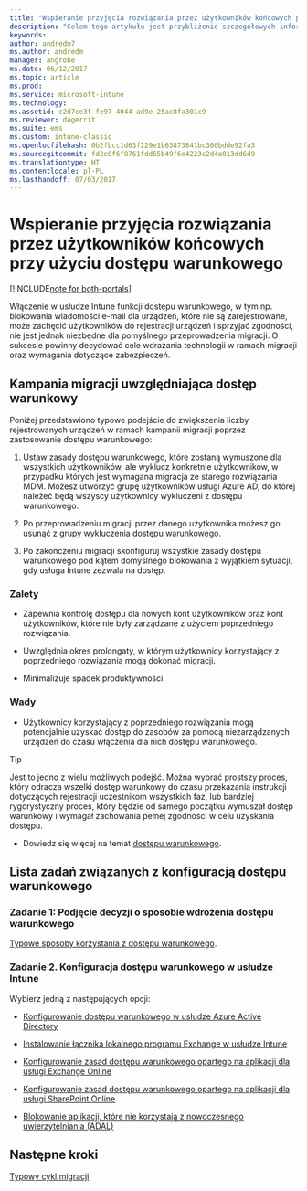 ```yaml
---
title: "Wspieranie przyjęcia rozwiązania przez użytkowników końcowych przy użyciu dostępu warunkowego"
description: "Celem tego artykułu jest przybliżenie szczegółowych informacji na temat sposobu wykorzystania dostępu warunkowego w celu przyspieszenia rejestracji w usłudze Intune."
keywords: 
author: andredm7
ms.author: andredm
manager: angrobe
ms.date: 06/12/2017
ms.topic: article
ms.prod: 
ms.service: microsoft-intune
ms.technology: 
ms.assetid: c2d7ce3f-fe97-4044-ad9e-25ac8fa301c9
ms.reviewer: dagerrit
ms.suite: ems
ms.custom: intune-classic
ms.openlocfilehash: 0b2fbcc1d63f229e1b63873841bc300bdde92fa3
ms.sourcegitcommit: fd2e8f6f8761fdd65b49f6e4223c2d4a013dd6d9
ms.translationtype: HT
ms.contentlocale: pl-PL
ms.lasthandoff: 07/03/2017
---
```

# <a name="drive-end-user-adoption-with-conditional-access"></a>Wspieranie przyjęcia rozwiązania przez użytkowników końcowych przy użyciu dostępu warunkowego

[!INCLUDE[note for both-portals](./includes/note-for-both-portals.md)]

Włączenie w usłudze Intune funkcji dostępu warunkowego, w tym np. blokowania wiadomości e-mail dla urządzeń, które nie są zarejestrowane, może zachęcić użytkowników do rejestracji urządzeń i sprzyjać zgodności, nie jest jednak niezbędne dla pomyślnego przeprowadzenia migracji. O sukcesie powinny decydować cele wdrażania technologii w ramach migracji oraz wymagania dotyczące zabezpieczeń.

## <a name="migration-campaign-with-conditional-access"></a>Kampania migracji uwzględniająca dostęp warunkowy

Poniżej przedstawiono typowe podejście do zwiększenia liczby rejestrowanych urządzeń w ramach kampanii migracji poprzez zastosowanie dostępu warunkowego:

1.  Ustaw zasady dostępu warunkowego, które zostaną wymuszone dla wszystkich użytkowników, ale wyklucz konkretnie użytkowników, w przypadku których jest wymagana migracja ze starego rozwiązania MDM. Możesz utworzyć grupę użytkowników usługi Azure AD, do której należeć będą wszyscy użytkownicy wykluczeni z dostępu warunkowego.

2.  Po przeprowadzeniu migracji przez danego użytkownika możesz go usunąć z grupy wykluczenia dostępu warunkowego.

3.  Po zakończeniu migracji skonfiguruj wszystkie zasady dostępu warunkowego pod kątem domyślnego blokowania z wyjątkiem sytuacji, gdy usługa Intune zezwala na dostęp.

### <a name="advantages"></a>Zalety

-   Zapewnia kontrolę dostępu dla nowych kont użytkowników oraz kont użytkowników, które nie były zarządzane z użyciem poprzedniego rozwiązania.

-   Uwzględnia okres prolongaty, w którym użytkownicy korzystający z poprzedniego rozwiązania mogą dokonać migracji.

-   Minimalizuje spadek produktywności

### <a name="disadvantages"></a>Wady

-   Użytkownicy korzystający z poprzedniego rozwiązania mogą potencjalnie uzyskać dostęp do zasobów za pomocą niezarządzanych urządzeń do czasu włączenia dla nich dostępu warunkowego.

> [!TIP]
> Jest to jedno z wielu możliwych podejść. Można wybrać prostszy proces, który odracza wszelki dostęp warunkowy do czasu przekazania instrukcji dotyczących rejestracji uczestnikom wszystkich faz, lub bardziej rygorystyczny proces, który będzie od samego początku wymuszał dostęp warunkowy i wymagał zachowania pełnej zgodności w celu uzyskania dostępu.

-   Dowiedz się więcej na temat [dostępu warunkowego](/intune/conditional-access).

## <a name="task-list-for-conditional-access"></a>Lista zadań związanych z konfiguracją dostępu warunkowego

### <a name="task-1-decide-how-you-are-going-to-implement-conditional-access"></a>Zadanie 1: Podjęcie decyzji o sposobie wdrożenia dostępu warunkowego

[Typowe sposoby korzystania z dostępu warunkowego](/intune/conditional-access-intune-common-ways-use).

### <a name="task-2-set-up-intune-conditional-access"></a>Zadanie 2. Konfiguracja dostępu warunkowego w usłudze Intune

Wybierz jedną z następujących opcji:

-   [Konfigurowanie dostępu warunkowego w usłudze Azure Active Directory](https://docs.microsoft.com/azure/active-directory/active-directory-conditional-access-azure-portal)

-   [Instalowanie łącznika lokalnego programu Exchange w usłudze Intune](/intune/exchange-connector-install)

-   [Konfigurowanie zasad dostępu warunkowego opartego na aplikacji dla usługi Exchange Online](/intune/app-based-conditional-access-intune-exchange-online-create)

-   [Konfigurowanie zasad dostępu warunkowego opartego na aplikacji dla usługi SharePoint Online](/intune/app-based-conditional-access-intune-sharepoint-online-create)

-   [Blokowanie aplikacji, które nie korzystają z nowoczesnego uwierzytelniania (ADAL)](/intune/app-modern-authentication-block)

## <a name="next-steps"></a>Następne kroki

[Typowy cykl migracji](migration-guide-cycle.md)
